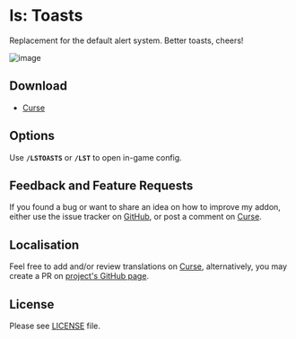 # ls: Toasts

Replacement for the default alert system. Better toasts, cheers!

![image](https://i.imgur.com/PvzX6VF.gif)

## Download

- [Curse](https://www.curseforge.com/wow/addons/ls-toasts)

## Options

Use **`/LSTOASTS`** or **`/LST`** to open in-game config.

## Feedback and Feature Requests

If you found a bug or want to share an idea on how to improve my addon, either use the issue tracker on [GitHub](https://github.com/ls-/ls_Toasts/issues), or post a comment on [Curse](https://www.curseforge.com/wow/addons/ls-toasts#comments).

## Localisation

Feel free to add and/or review translations on [Curse](https://www.curseforge.com/wow/addons/ls-toasts/localization), alternatively, you may create a PR on [project's GitHub page](https://github.com/ls-/ls_Toasts/pulls).

## License

Please see [LICENSE](https://github.com/ls-/ls_Toasts/blob/master/LICENSE.txt) file.
